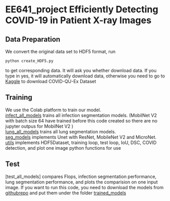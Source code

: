 # EE641_project Efficiently Detecting COVID-19 in Patient X-ray Images

## Data Preparation
We convert the original data set to HDF5 format, run 
```shell
python create_HDF5.py
```
to get corresponding data. It will ask you whether download data. If you type in yes, it will automatically download data, otherwise you need to go to [Kaggle](https://www.kaggle.com/datasets/anasmohammedtahir/covidqu) to download COVID-QU-Ex Dataset

## Training
We use the Colab platform to train our model.\
[infect_all_models](infect_all_models.ipynb) trains all infection segmentation models. (MobilNet V2 with batch size 64 have trained before this code created so there are no jupyter outpus for MobilNet V2 )\
[lung_all_models](lung_all_models.ipynb) trains all lung segmentation models.\
[seg_models](seg_models/) implements Unet with ResNet, MobileNet V2 and MicroNet.\
[utils](utils/) implements HDF5Dataset, training loop, test loop, IoU, DSC, COVID detection, and plot one image python functions for use

## Test
[test_all_models] compares Flops, infection segmentation performance, lung segmentation performance, and plots the comparision on one input image. If you want to run this code, you need to download the models from [githubrepo](https://github.com/CaoyiXue/EE641_trained_models.git) and put them under the folder [trained_models](trained_models/)
